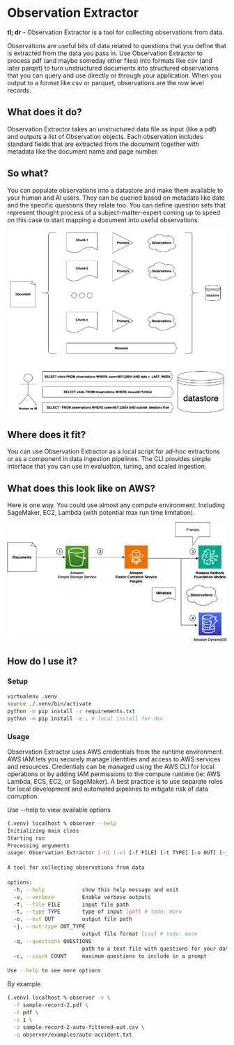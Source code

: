 # Observation Extractor

<b>tl; dr</b> - Observation Extractor is a tool for collecting observations from data. 

Observations are useful bits of data related to questions that you define that is extracted from the data you pass in. 
Use Observation Extractor to process pdf (and maybe someday other files) into formats like csv (and later parqet) to turn unstructured
documents into structured observations that you can query and use directly or through your application. When you output to a format like csv or parquet, observations are the row level records.

## What does it do?

Observation Extractor takes an unstructured data file as input (like a pdf) and outputs a list of Observation objects. Each observation 
includes standard fields that are extracted from the document together with metadata like the document name and page number. 

## So what?

You can populate observations into a datastore and make them available to your human and AI users. They can be queried based on metadata like date and the specific questions they relate too. You can define question sets that represent thought process of a subject-matter-expert coming up to speed on this case to start mapping a document into useful observations.

![Diagram shows a document split into chunks the processed into observations and put in a datastore.](./assets/Observer2.png "Use Case")

## Where does it fit?

You can use Observation Extractor as a local script for ad-hoc extractions or as a component in data ingestion pipelines. The CLI 
provides simple interface that you can use in evaluation, tuning, and scaled ingestion.

## What does this look like on AWS?

Here is one way. You could use almost any compute environment. Including SageMaker, EC2, Lambda (with potential max run time limitation).

![Scaled Ingestion Example](./assets/Observer.png "Example - Scaled Ingestion")

## How do I use it?

### Setup
```bash
virtualenv .venv
source ./.venv/bin/activate
python -m pip install -r requirements.txt
python -m pip install -e . # local install for dev
```

### Usage

Observation Extractor uses AWS credentials from the runtime environment. AWS IAM lets you securely manage identities and access to AWS services and resources. Credentials can be managed using the AWS CLI for local operations or by adding IAM permissions to the compute runtime (ie: AWS Lambda, ECS, EC2, or SageMaker). A best practice is to use separate roles for local development and automated pipelines to mitigate risk of data corruption.

Use --help to view available options

```bash
(.venv) localhost % observer --help
Initializing main class
Starting run
Processing arguments
usage: Observation Extractor [-h] [-v] [-f FILE] [-t TYPE] [-o OUT] [-j OUT_TYPE] [-q QUESTIONS] [-c COUNT]

A tool for collecting observations from data

options:
  -h, --help            show this help message and exit
  -v, --verbose         Enable verbose outputs
  -f, --file FILE       input file path
  -t, --type TYPE       type of input [pdf] # todo: more
  -o, --out OUT         output file path
  -j, --out-type OUT_TYPE
                        output file format [csv] # todo: more
  -q, --questions QUESTIONS
                        path to a text file with questions for your data
  -c, --count COUNT     maximum questions to include in a prompt

Use --help to see more options
```

By example

```bash
(.venv) localhost % observer -v \
  -f sample-record-2.pdf \
  -t pdf \
  -c 1 \
  -o sample-record-2-auto-filtered-out.csv \
  -q observer/examples/auto-accident.txt
```